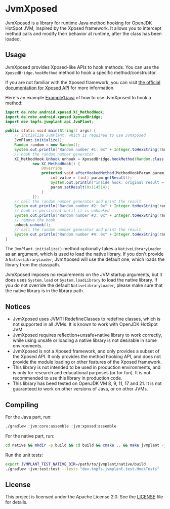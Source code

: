 # JvmXposed

JvmXposed is a library for runtime Java method hooking for OpenJDK HotSpot JVM, inspired by the Xposed framework.
It allows you to intercept method calls and modify their behavior at runtime, after the class has been loaded.

## Usage

JvmXposed provides Xposed-like APIs to hook methods. You can use the `XposedBridge.hookMethod` method to hook a specific method/constructor.

If you are not familiar with the Xposed framework, you can visit
[the official documentation for Xposed API](https://api.xposed.info/reference/de/robv/android/xposed/XposedBridge.html)
for more information.

Here's an example [Example1.java](jvm/test/src/test/java/dev/tmpfs/jvmplant/example/Example1.java) of how to use JvmXposed to hook a method:

```java
import de.robv.android.xposed.XC_MethodHook;
import de.robv.android.xposed.XposedBridge;
import dev.tmpfs.jvmplant.api.JvmPlant;

public static void main(String[] args) {
    // initialize JvmPlant, which is required to use JvmXposed
    JvmPlant.initialize();
    Random random = new Random();
    System.out.println("Random number #1: 0x" + Integer.toHexString(random.nextInt()));
    // hook the random number generator
    XC_MethodHook.Unhook unhook = XposedBridge.hookMethod(Random.class.getMethod("nextInt"),
            new XC_MethodHook() {
                @Override
                protected void afterHookedMethod(MethodHookParam param) {
                    int value = (int) param.getResult();
                    System.out.println("inside hook: original result = 0x" + Integer.toHexString(value));
                    param.setResult(0x114514);
                }
            });
    // call the random number generator and print the result
    System.out.println("Random number #2: 0x" + Integer.toHexString(random.nextInt()));
    // hook is persistent until it is unhooked
    System.out.println("Random number #3: 0x" + Integer.toHexString(random.nextInt()));
    // remove the hook
    unhook.unhook();
    // call the random number generator and print the result
    System.out.println("Random number #4: 0x" + Integer.toHexString(random.nextInt()));
}
```

The `JvmPlant.initialize()` method optionally takes a `NativeLibraryLoader` as an argument, which is used to load the native library. If you don't provide a
`NativeLibraryLoader`, JvmXposed will use the default one, which loads the library from the classpath.

JvmXposed imposes no requirements on the JVM startup arguments, but it does uses `System.load` or `System.loadLibrary` to load the native library.
If you do not override the default `NativeLibraryLoader`, please make sure that the native library is in the library path.

## Notices

- JvmXposed uses JVMTI RedefineClasses to redefine classes, which is not supported in all JVMs. It is known to work with OpenJDK HotSpot JVM.
- JvmXposed requires reflection+unsafe+native library to work correctly, while using unsafe or loading a native library is not desirable in some environments.
- JvmXposed is not a Xposed framework, and only provides a subset of the Xposed API.
  It only provides the method hooking API, and does not provide the module loading or other features of the Xposed framework.
- This library is not intended to be used in production environments, and is only for research and educational purposes
  (or for fun). It is not recommended to use this library in production code.
- This library has beed tested on OpenJDK VM 8, 9, 11, 17 and 21. It is not guaranteed to work on other versions of Java, or on other JVMs.

## Compiling

For the Java part, run:

```bash
./gradlew :jvm:core:assemble :jvm:xposed:assemble
```

For the native part, run:

```bash
cd native && mkdir -p build && cd build && cmake .. && make jvmplant -j 4
```

Run the unit tests:

```bash
export JVMPLANT_TEST_NATIVE_DIR=/path/to/jvmplant/native/build
./gradlew :jvm:test:test --tests "dev.tmpfs.jvmplant.test.HookTests"
```

## License

This project is licensed under the Apache License 2.0. See the [LICENSE](LICENSE) file for details.
